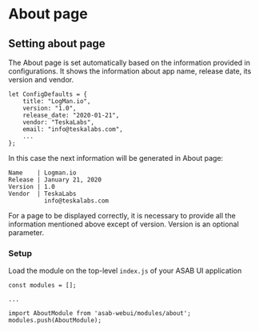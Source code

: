 # About page

## Setting about page

The About page is set automatically based on the information provided in configurations. It shows the information about app name, release date, its version and vendor.

```
let ConfigDefaults = {
	title: "LogMan.io",
	version: "1.0",
	release_date: "2020-01-21",
	vendor: "TeskaLabs",
	email: "info@teskalabs.com",
	...
};
```

In this case the next information will be generated in About page:

```
Name    | Logman.io
Release | January 21, 2020
Version | 1.0
Vendor  | TeskaLabs
          info@teskalabs.com
```

For a page to be displayed correctly, it is necessary to provide all the information mentioned above except of version. Version is an optional parameter.

### Setup

Load the module on the top-level `index.js` of your ASAB UI application

```
const modules = [];

...

import AboutModule from 'asab-webui/modules/about';
modules.push(AboutModule);
```
